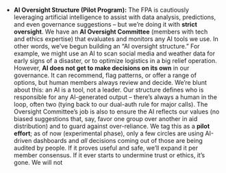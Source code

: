 - **AI Oversight Structure (Pilot Program):** The FPA is cautiously leveraging artificial intelligence to assist with data analysis, predictions, and even governance suggestions – but we’re doing it with **strict oversight**. We have an **AI Oversight Committee** (members with tech and ethics expertise) that evaluates and monitors any AI tools we use. In other words, we’ve begun building an “AI oversight structure.” For example, we might use an AI to scan social media and weather data for early signs of a disaster, or to optimize logistics in a big relief operation. However, **AI does not get to make decisions on its own** in our governance. It can recommend, flag patterns, or offer a range of options, but human members always review and decide. We’re blunt about this: an AI is a tool, not a leader. Our structure defines who is responsible for any AI-generated output – there’s always a human in the loop, often two (tying back to our dual-auth rule for major calls). The Oversight Committee’s job is also to ensure the AI reflects our values (no biased suggestions that, say, favor one group over another in aid distribution) and to guard against over-reliance. We tag this as a **pilot effort**; as of now (experimental phase), only a few circles are using AI-driven dashboards and _all_ decisions coming out of those are being audited by people. If it proves useful and safe, we’ll expand it per member consensus. If it ever starts to undermine trust or ethics, it’s gone. We will not